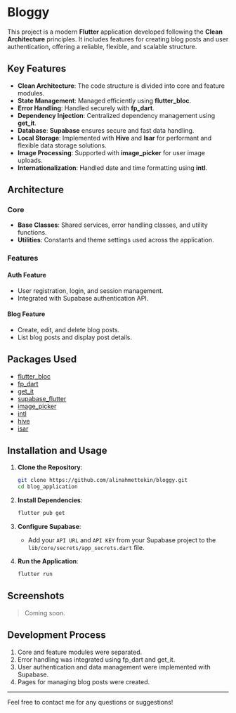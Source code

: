 # Bloggy

This project is a modern **Flutter** application developed following the **Clean Architecture** principles. It includes features for creating blog posts and user authentication, offering a reliable, flexible, and scalable structure.

## Key Features

- **Clean Architecture**: The code structure is divided into core and feature modules.
- **State Management**: Managed efficiently using **flutter_bloc**.
- **Error Handling**: Handled securely with **fp_dart**.
- **Dependency Injection**: Centralized dependency management using **get_it**.
- **Database**: **Supabase** ensures secure and fast data handling.
- **Local Storage**: Implemented with **Hive** and **Isar** for performant and flexible data storage solutions.
- **Image Processing**: Supported with **image_picker** for user image uploads.
- **Internationalization**: Handled date and time formatting using **intl**.

## Architecture

### Core

- **Base Classes**: Shared services, error handling classes, and utility functions.
- **Utilities**: Constants and theme settings used across the application.

### Features

#### Auth Feature

- User registration, login, and session management.
- Integrated with Supabase authentication API.

#### Blog Feature

- Create, edit, and delete blog posts.
- List blog posts and display post details.

## Packages Used

- [flutter_bloc](https://pub.dev/packages/flutter_bloc)
- [fp_dart](https://pub.dev/packages/fp_dart)
- [get_it](https://pub.dev/packages/get_it)
- [supabase_flutter](https://pub.dev/packages/supabase_flutter)
- [image_picker](https://pub.dev/packages/image_picker)
- [intl](https://pub.dev/packages/intl)
- [hive](https://pub.dev/packages/hive)
- [isar](https://pub.dev/packages/isar)

## Installation and Usage

1. **Clone the Repository**:

   ```bash
   git clone https://github.com/alinahmettekin/bloggy.git
   cd blog_application
   ```

2. **Install Dependencies**:

   ```bash
   flutter pub get
   ```

3. **Configure Supabase**:

   - Add your `API URL` and `API KEY` from your Supabase project to the `lib/core/secrets/app_secrets.dart` file.

4. **Run the Application**:
   ```bash
   flutter run
   ```

## Screenshots

> Coming soon.

## Development Process

1. Core and feature modules were separated.
2. Error handling was integrated using fp_dart and get_it.
3. User authentication and data management were implemented with Supabase.
4. Pages for managing blog posts were created.

---

Feel free to contact me for any questions or suggestions!
